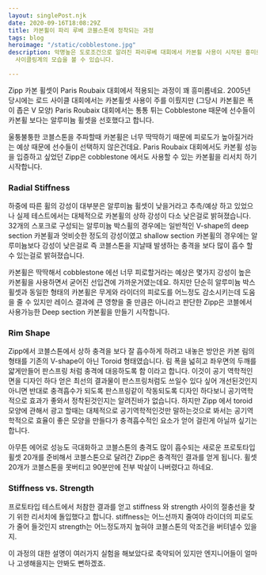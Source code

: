```yaml
---
layout: singlePost.njk
date: 2020-09-16T18:08:29Z
title: 카본휠이 파리 루베 코블스톤에 정착되는 과정
tags: blog
heroimage: "/static/cobblestone.jpg"
description: 악명높은 도로조건으로 알려진 파리루베 대회에서 카본휠 사용이 시작된 흥미로운 스토리에서 새로운 장비에 대한 약간은 보수적인
  사이클링계의 모습을 볼 수 있습니다.

---
```

Zipp 카본 휠셋이 Paris Roubaix 대회에서 적용되는 과정이 꽤 흥미롭네요. 2005년 당시에는 로드 사이클 대회에서는 카본휠셋 사용이 주를 이뤘지만 (그당시 카본휠은 폭이 좁은 V 모양) Paris Roubaix 대회에서는 통통 튀는 Cobblestone 때문에 선수들이 카본휠 보다는 알루미늄 휠셋을 선호했다고 합니다.

울퉁불퉁한 코블스톤을 주파할때 카본휠은 너무 딱딱하기 때문에 피로도가 높아질거라는 예상 때문에 선수들이 선택하지 않은건데요. Paris Roubaix 대회에서도 카본휠 성능을 입증하고 싶었던 Zipp은 cobblestone 에서도 사용할 수 있는 카본휠을 리서치 하기 시작합니다.

### **Radial Stiffness**

하중에 따른 휠의 강성이 대부분은 알루미늄 휠셋이 낮을거라고 추측/예상 하고 있었으나 실제 테스트에서는 대체적으로 카본휠의 상하 강성이 다소 낮은걸로 밝혀졌습니다. 32개의 스포크로 구성되는 알루미늄 박스휠의 경우에는 일반적인 V-shape의 deep section 카본휠과 엇비슷한 정도의 강성이였고 shallow section 카본휠의 경우에는 알루미늄보다 강성이 낮은걸로 즉 코블스톤을 지날때 발생하는 충격을 보다 많이 흡수 할 수 있는걸로 밝혀졌습니다.

카본휠은 딱딱해서 cobblestone 에선 너무 피로할거라는 예상은 몇가지 강성이 높은 카본휠을 사용하면서 굳어진 선입견에 가까운거였는데요. 하지만 단순히 알루미늄 박스 휠셋과 동일한 형태의 카본휠은 무게와 라이더의 피로도를 어느정도 감소시키는데 도움을 줄 수 있지만 레이스 결과에 큰 영향을 줄 만큼은 아니라고 판단한 Zipp은 코블에서 사용가능한 Deep section 카본휠을 만들기 시작합니다.

### **Rim Shape** 

Zipp에서 코블스톤에서 상하 충격을 보다 잘 흡수하게 하려고 내놓은 방안은 카본 림의 형태를 기존의 V-shape이 아닌 Toroid 형태였습니다. 림 폭을 넓히고 좌우면의 두깨를 얇게만들어 판스프링 처럼 충격에 대응하도록 함 이라고 합니다. 이것이 공기 역학적인면을 디자인 하다 얻은 최선의 결과물이 판스프링처럼도 쓰일수 있다 싶어 개선된것인지 아니면 반대로 충격흡수가 되도록 판스프링같이 작동되도록 디자인 하다보니 공기역학적으로 효과가 좋와서 정착된것인지는 알려진바가 없습니다. 하지만 Zipp 에서 toroid 모양에 관해서 광고 할때는 대체적으로 공기역학적인것만 말하는것으로 봐서는 공기역학적으로 효율이 좋은 모양을 만들다가 충격흡수적인 요소가 얻어 걸린게 아닐까 싶기는 합니다.

아무튼 에어로 성능도 극대화하고 코블스톤의 충격도 많이 흡수되는 새로운 프로토타입 휠셋 20개를 준비해서 코블스톤으로 달려간 Zipp은 충격적인 결과를 얻게 됩니다. 휠셋 20개가 코블스톤을 못버티고 90분만에 전부 박살이 나버렸다고 하네요. 

### **Stiffness vs. Strength**

프로토타입 테스트에서 처참한 결과를 얻고 stiffness 와 strength 사이의 절충선을 찾기 위한 리서치에 돌입했다고 합니다. stiffness는 어느선까지 줄여야 라이더의 피로도가 줄어 들것인지 strength는 어느정도까지 높혀야 코블스톤의 악조건을 버텨낼수 있을지. 

이 과정의 대한 설명이 여러가지 실험을 해보았다로 축약되어 있지만 엔지니어들이 얼마나 고생해을지는 안봐도 뻔하겠죠. 